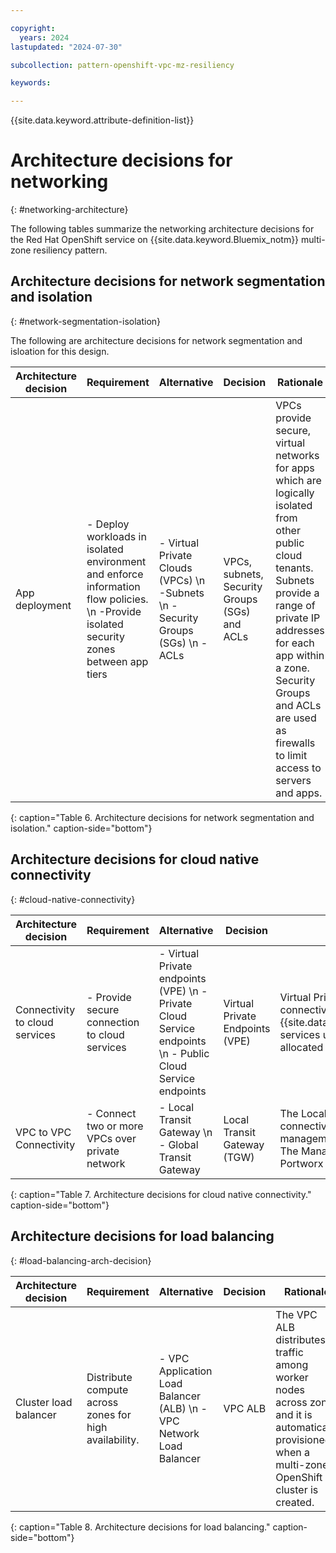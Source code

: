 ```yaml
---

copyright:
  years: 2024
lastupdated: "2024-07-30"

subcollection: pattern-openshift-vpc-mz-resiliency

keywords:

---
```


{{site.data.keyword.attribute-definition-list}}

# Architecture decisions for networking
{: #networking-architecture}

The following tables summarize the networking architecture decisions for the Red Hat OpenShift service on {{site.data.keyword.Bluemix_notm}} multi-zone resiliency pattern.

## Architecture decisions for network segmentation and isolation
{: #network-segmentation-isolation}

The following are architecture decisions for network segmentation and isloation for this design.

| Architecture decision | Requirement | Alternative | Decision | Rationale |
| -------------- | -------------- | -------------- | -------------- | -------------- |
| App deployment | - Deploy workloads in isolated environment and enforce information flow policies. \n -Provide isolated security zones between app tiers | - Virtual Private Clouds (VPCs) \n -Subnets \n - Security Groups (SGs) \n - ACLs | VPCs, subnets, Security Groups (SGs) and ACLs | VPCs provide secure, virtual networks for apps which are logically isolated from other public cloud tenants. Subnets provide a range of private IP addresses for each app within a zone. Security Groups and ACLs are used as firewalls to limit access to servers and apps. |
{: caption="Table 6. Architecture decisions for network segmentation and isolation." caption-side="bottom"}

## Architecture decisions for cloud native connectivity
{: #cloud-native-connectivity}

| Architecture decision | Requirement | Alternative | Decision | Rationale |
| -------------- | -------------- | -------------- | -------------- | -------------- |
| Connectivity to cloud services | - Provide secure connection to cloud services |  - Virtual Private endpoints (VPE) \n - Private Cloud Service endpoints \n - Public Cloud Service endpoints | Virtual Private Endpoints (VPE) | Virtual Private Endpoints enable connectivity to {{site.data.keyword.Bluemix_notm}} services using private IP addresses allocated from a VPC subnet. |
| VPC to VPC Connectivity | - Connect two or more VPCs over private network |  - Local Transit Gateway \n - Global Transit Gateway | Local Transit Gateway (TGW) | The Local Transit Gateway enables connectivity between the management and workload VPCs. The Management VPC has a Portworx Backup cluster. |
{: caption="Table 7. Architecture decisions for cloud native connectivity." caption-side="bottom"}

## Architecture decisions for load balancing
{: #load-balancing-arch-decision}

| Architecture decision | Requirement | Alternative | Decision | Rationale |
| -------------- | -------------- | -------------- | -------------- | -------------- |
| Cluster load balancer | Distribute compute across zones for high availability. | - VPC Application Load Balancer (ALB) \n - VPC Network Load Balancer | VPC ALB | The VPC ALB distributes traffic among worker nodes across zones and it is automatically provisioned when a multi-zone OpenShift cluster is created. |
{: caption="Table 8. Architecture decisions for load balancing." caption-side="bottom"}

